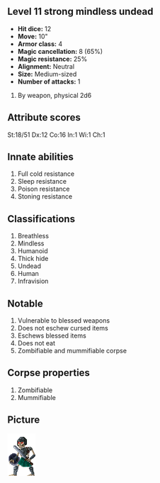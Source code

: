 ## Level 11 strong mindless undead

- **Hit dice:** 12
- **Move:** 10"
- **Armor class:** 4
- **Magic cancellation:** 8 (65%)
- **Magic resistance:** 25%
- **Alignment:** Neutral
- **Size:** Medium-sized
- **Number of attacks:** 1
1. By weapon, physical 2d6

## Attribute scores

St:18/51 Dx:12 Co:16 In:1 Wi:1 Ch:1

## Innate abilities

1. Full cold resistance
2. Sleep resistance
3. Poison resistance
4. Stoning resistance

## Classifications

1. Breathless
2. Mindless
3. Humanoid
4. Thick hide
5. Undead
6. Human
7. Infravision

## Notable

1. Vulnerable to blessed weapons
2. Does not eschew cursed items
3. Eschews blessed items
4. Does not eat
5. Zombifiable and mummifiable corpse

## Corpse properties

1. Zombifiable
2. Mummifiable

## Picture

![Skeleton warrior](https://github.com/hyvanmielenpelit/GnollHackTileSet/blob/main/Monsters/skeleton_warrior/skeleton_warrior.png?raw=true)
